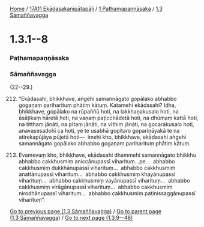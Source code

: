 
[Home](/) / [17A11 Ekādasakanipātapāḷi](../../../17A11.md) / [1 Paṭhamapaṇṇāsaka](../../1.md) / [1.3 Sāmaññavagga](../1.3.md)

# 1.3.1--8

### Paṭhamapaṇṇāsaka

### Sāmaññavagga

(22--29.)

212. “Ekādasahi, bhikkhave, aṅgehi samannāgato gopālako abhabbo gogaṇaṃ pariharituṃ phātiṃ kātuṃ. Katamehi ekādasahi? Idha, bhikkhave, gopālako na rūpaññū hoti, na lakkhaṇakusalo hoti, na āsāṭikaṃ hāretā hoti, na vaṇaṃ paṭicchādetā hoti, na dhūmaṃ kattā hoti, na titthaṃ jānāti, na pītaṃ jānāti, na vīthiṃ jānāti, na gocarakusalo hoti, anavasesadohī ca hoti, ye te usabhā gopitaro gopariṇāyakā te na atirekapūjāya pūjetā hoti—  imehi kho, bhikkhave, ekādasahi aṅgehi samannāgato gopālako abhabbo gogaṇaṃ pariharituṃ phātiṃ kātuṃ.

213. Evamevaṃ kho, bhikkhave, ekādasahi dhammehi samannāgato bhikkhu abhabbo cakkhusmiṃ aniccānupassī viharituṃ…pe…  abhabbo cakkhusmiṃ dukkhānupassī viharituṃ…  abhabbo cakkhusmiṃ anattānupassī viharituṃ…  abhabbo cakkhusmiṃ khayānupassī viharituṃ…  abhabbo cakkhusmiṃ vayānupassī viharituṃ…  abhabbo cakkhusmiṃ virāgānupassī viharituṃ…  abhabbo cakkhusmiṃ nirodhānupassī viharituṃ…  abhabbo cakkhusmiṃ paṭinissaggānupassī viharituṃ”.

[Go to previous page (1.3 Sāmaññavagga)](../1.3.md) / [Go to parent page (1.3 Sāmaññavagga)](../1.3.md) / [Go to next page (1.3.9--48)](1.3.9--48.md)



